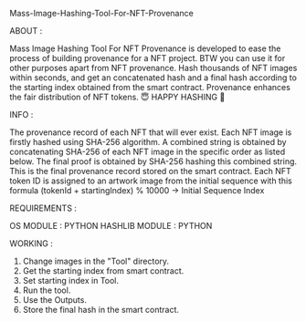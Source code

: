 Mass-Image-Hashing-Tool-For-NFT-Provenance

ABOUT :

Mass Image Hashing Tool For NFT Provenance is developed to ease the process of building provenance for a NFT project. BTW you can use it for other purposes apart from NFT provenance. Hash thousands of NFT images within seconds, and get an concatenated hash and a final hash according to the starting index obtained from the smart contract. Provenance enhances the fair distribution of NFT tokens. 😇 HAPPY HASHING 🤞

INFO :

The provenance record of each NFT that will ever exist. Each NFT image is firstly hashed using SHA-256 algorithm. A combined string is obtained by concatenating SHA-256 of each NFT image in the specific order as listed below. The final proof is obtained by SHA-256 hashing this combined string. This is the final provenance record stored on the smart contract.
Each NFT token ID is assigned to an artwork image from the initial sequence with this formula
(tokenId + startingIndex) % 10000 → Initial Sequence Index

REQUIREMENTS :

OS MODULE : PYTHON
HASHLIB MODULE : PYTHON

WORKING :
1. Change images in the "Tool" directory.
2. Get the starting index from smart contract. 
3. Set starting index in Tool.
4. Run the tool.
5. Use the Outputs.
6. Store the final hash in the smart contract.
